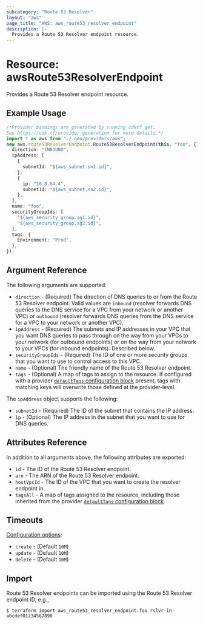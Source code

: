 ```yaml
---
subcategory: "Route 53 Resolver"
layout: "aws"
page_title: "AWS: aws_route53_resolver_endpoint"
description: |-
  Provides a Route 53 Resolver endpoint resource.
---
```


# Resource: awsRoute53ResolverEndpoint

Provides a Route 53 Resolver endpoint resource.

## Example Usage

```typescript
/*Provider bindings are generated by running cdktf get.
See https://cdk.tf/provider-generation for more details.*/
import * as aws from "./.gen/providers/aws";
new aws.route53ResolverEndpoint.Route53ResolverEndpoint(this, "foo", {
  direction: "INBOUND",
  ipAddress: [
    {
      subnetId: "${aws_subnet.sn1.id}",
    },
    {
      ip: "10.0.64.4",
      subnetId: "${aws_subnet.sn2.id}",
    },
  ],
  name: "foo",
  securityGroupIds: [
    "${aws_security_group.sg1.id}",
    "${aws_security_group.sg2.id}",
  ],
  tags: {
    Environment: "Prod",
  },
});

```

## Argument Reference

The following arguments are supported:

* `direction` - (Required) The direction of DNS queries to or from the Route 53 Resolver endpoint.
  Valid values are `inbound` (resolver forwards DNS queries to the DNS service for a VPC from your network or another VPC)
  or `outbound` (resolver forwards DNS queries from the DNS service for a VPC to your network or another VPC).
* `ipAddress` - (Required) The subnets and IP addresses in your VPC that you want DNS queries to pass through on the way from your VPCs
  to your network (for outbound endpoints) or on the way from your network to your VPCs (for inbound endpoints). Described below.
* `securityGroupIds` - (Required) The ID of one or more security groups that you want to use to control access to this VPC.
* `name` - (Optional) The friendly name of the Route 53 Resolver endpoint.
* `tags` - (Optional) A map of tags to assign to the resource. If configured with a provider [`defaultTags` configuration block](https://registry.terraform.io/providers/hashicorp/aws/latest/docs#default_tags-configuration-block) present, tags with matching keys will overwrite those defined at the provider-level.

The `ipAddress` object supports the following:

* `subnetId` - (Required) The ID of the subnet that contains the IP address.
* `ip` - (Optional) The IP address in the subnet that you want to use for DNS queries.

## Attributes Reference

In addition to all arguments above, the following attributes are exported:

* `id` - The ID of the Route 53 Resolver endpoint.
* `arn` - The ARN of the Route 53 Resolver endpoint.
* `hostVpcId` - The ID of the VPC that you want to create the resolver endpoint in.
* `tagsAll` - A map of tags assigned to the resource, including those inherited from the provider [`defaultTags` configuration block](https://registry.terraform.io/providers/hashicorp/aws/latest/docs#default_tags-configuration-block).

## Timeouts

[Configuration options](https://developer.hashicorp.com/terraform/language/resources/syntax#operation-timeouts):

* `create` - (Default `10M`)
* `update` - (Default `10M`)
* `delete` - (Default `10M`)

## Import

Route 53 Resolver endpoints can be imported using the Route 53 Resolver endpoint ID, e.g.,

```console
$ terraform import aws_route53_resolver_endpoint.foo rslvr-in-abcdef01234567890
```
